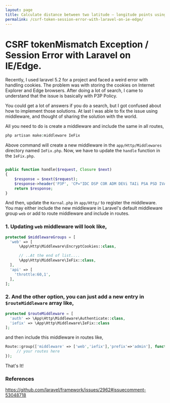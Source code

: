 ```yaml
---
layout: page
title: Calculate distance between two latitude – longitude points using MySQL.
permalink: /csrf-token-session-error-with-laravel-on-ie-edge/
---
```


# CSRF tokenMismatch Exception / Session Error with Laravel on IE/Edge.

Recently, I used laravel 5.2 for a project and faced a weird error with handling cookies. The problem was with storing the cookies on Internet Explorer and Edge browsers. After doing a lot of search, I came to understand that the issue is basically with P3P Policy.

You could get a lot of answers if you do a search, but I got confused about how to implement those solutions. At last I was able to fix the issue using middleware, and thought of sharing the solution with the world.

All you need to do is create a middleware and include the same in all routes,

```php
php artisan make:middleware IeFix
```

Above command will create a new middleware in the `app/Http/Middlewares` directory named `IeFix.php`. Now, we have to update the `handle` function in the `IeFix.php`.

```php

public function handle($request, Closure $next)
{
    $response = $next($request);
    $response->header('P3P', 'CP="IDC DSP COR ADM DEVi TAIi PSA PSD IVAi IVDi CONi HIS OUR IND CNT"');
    return $response;
}

```

And then, update the `Kernal.php` in `app/Http/` to register the middleware. You may either include the new middleware in Laravel's default middleware group `web` or add to route middleware and include in routes.

### 1. Updating `web` middleware will look like,

```php
protected $middlewareGroups = [
  'web' => [
      \App\Http\Middleware\EncryptCookies::class,

      // ..At the end of list....
      \App\Http\Middleware\IeFix::class,
  ],
  'api' => [
    'throttle:60,1',
  ],
];
```

### 2. And the other option, you can just add a new entry in `$routeMiddleware` array like,

```php
protected $routeMiddleware = [
  'auth' => \App\Http\Middleware\Authenticate::class,
  'iefix' => \App\Http\Middleware\IeFix::class
];
```

and then include this middleware in routes like,

```php
Route::group(['middleware' => ['web','iefix'],'prefix'=>'admin'], function () {
     // your routes here
});
```

That's It!

### References

https://github.com/laravel/framework/issues/2962#issuecomment-53048718
